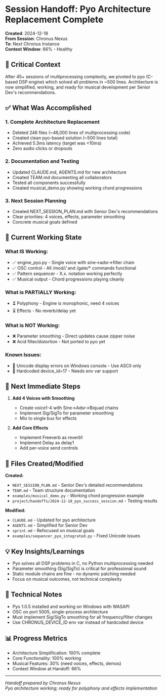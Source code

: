 # Session Handoff: Pyo Architecture Replacement Complete

**Created**: 2024-12-18  
**From Session**: Chronus Nexus  
**To**: Next Chronus Instance  
**Context Window**: 66% - Healthy

## 🎯 Critical Context

After 45+ sessions of multiprocessing complexity, we pivoted to pyo (C-based DSP engine) which solved all problems in ~500 lines. Architecture is now simplified, working, and ready for musical development per Senior Dev's recommendations.

## ✅ What Was Accomplished

### 1. Complete Architecture Replacement

- Deleted 246 files (~46,000 lines of multiprocessing code)
- Created clean pyo-based solution (~500 lines total)
- Achieved 5.3ms latency (target was <10ms)
- Zero audio clicks or dropouts

### 2. Documentation and Testing

- Updated CLAUDE.md, AGENTS.md for new architecture
- Created TEAM.md documenting all collaborators
- Tested all components successfully
- Created musical_demo.py showing working chord progressions

### 3. Next Session Planning

- Created NEXT_SESSION_PLAN.md with Senior Dev's recommendations
- Clear priorities: 4 voices, effects, parameter smoothing
- Concrete musical goals defined

## 🚧 Current Working State

### What IS Working:

- ✅ engine_pyo.py - Single voice with sine->adsr->filter chain
- ✅ OSC control - All /mod/*/* and /gate/* commands functional
- ✅ Pattern sequencer - X.x. notation working perfectly
- ✅ Musical output - Chord progressions playing cleanly

### What is PARTIALLY Working:

- ⏳ Polyphony - Engine is monophonic, need 4 voices
- ⏳ Effects - No reverb/delay yet

### What is NOT Working:

- ❌ Parameter smoothing - Direct updates cause zipper noise
- ❌ Acid filter/distortion - Not ported to pyo yet

### Known Issues:

- 🐛 Unicode display errors on Windows console - Use ASCII only
- 🐛 Hardcoded device_id=17 - Needs env var support

## 🚨 Next Immediate Steps

1. **Add 4 Voices with Smoothing**
   - Create voice1-4 with Sine->Adsr->Biquad chains
   - Implement Sig/SigTo for parameter smoothing
   - Mix to single bus for effects

2. **Add Core Effects**
   - Implement Freeverb as reverb1
   - Implement Delay as delay1
   - Add per-voice send controls

## 📁 Files Created/Modified

**Created:**

- `NEXT_SESSION_PLAN.md` - Senior Dev's detailed recommendations
- `TEAM.md` - Team structure documentation
- `examples/musical_demo.py` - Working chord progression example
- `project/handoffs/2024-12-18_pyo_success_session.md` - Testing results

**Modified:**

- `CLAUDE.md` - Updated for pyo architecture
- `AGENTS.md` - Simplified for Senior Dev
- `sprint.md` - Refocused on musical goals
- `examples/sequencer_pyo_integrated.py` - Fixed Unicode issues

## 💡 Key Insights/Learnings

- Pyo solves all DSP problems in C, no Python multiprocessing needed
- Parameter smoothing (Sig/SigTo) is critical for professional sound
- Static module chains are fine - no dynamic patching needed
- Focus on musical outcomes, not technical complexity

## 🔧 Technical Notes

- Pyo 1.0.5 installed and working on Windows with WASAPI
- OSC on port 5005, single-process architecture
- Must implement Sig/SigTo smoothing for all frequency/filter changes
- Use CHRONUS_DEVICE_ID env var instead of hardcoded device

## 📊 Progress Metrics

- Architecture Simplification: 100% complete
- Core Functionality: 100% working
- Musical Features: 30% (need voices, effects, demos)
- Context Window at Handoff: 66%

---

_Handoff prepared by Chronus Nexus_  
_Pyo architecture working; ready for polyphony and effects implementation_